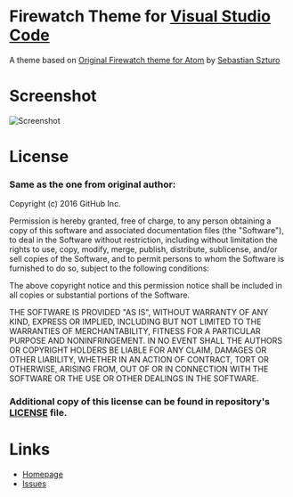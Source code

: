 # Firewatch Theme for [Visual Studio Code](http://code.visualstudio.com)

A theme based on [Original Firewatch theme for Atom](https://atom.io/themes/firewatch-syntax) by [Sebastian Szturo](https://github.com/SebastianSzturo)

# Screenshot

![Screenshot](https://gitlab.com/ulthes/firewatch-theme-vscode/raw/master/screenshot.png)

# License

### Same as the one from original author:


Copyright (c) 2016 GitHub Inc.

Permission is hereby granted, free of charge, to any person obtaining a copy of this software and associated documentation files (the "Software"), to deal in the Software without restriction, including without limitation the rights to use, copy, modify, merge, publish, distribute, sublicense, and/or sell copies of the Software, and to permit persons to whom the Software is furnished to do so, subject to the following conditions:

The above copyright notice and this permission notice shall be included in all copies or substantial portions of the Software.

THE SOFTWARE IS PROVIDED "AS IS", WITHOUT WARRANTY OF ANY KIND, EXPRESS OR IMPLIED, INCLUDING BUT NOT LIMITED TO THE WARRANTIES OF MERCHANTABILITY, FITNESS FOR A PARTICULAR PURPOSE AND NONINFRINGEMENT. IN NO EVENT SHALL THE AUTHORS OR COPYRIGHT HOLDERS BE LIABLE FOR ANY CLAIM, DAMAGES OR OTHER LIABILITY, WHETHER IN AN ACTION OF CONTRACT, TORT OR OTHERWISE, ARISING FROM, OUT OF OR IN CONNECTION WITH THE SOFTWARE OR THE USE OR OTHER DEALINGS IN THE SOFTWARE.

### Additional copy of this license can be found in repository's [LICENSE](https://gitlab.com/ulthes/firewatch-theme-vscode/raw/master/LICENSE) file.

# Links

- [Homepage](https://gitlab.com/ulthes/firewatch-theme-vscode)
- [Issues](https://gitlab.com/ulthes/firewatch-theme-vscode/issues)